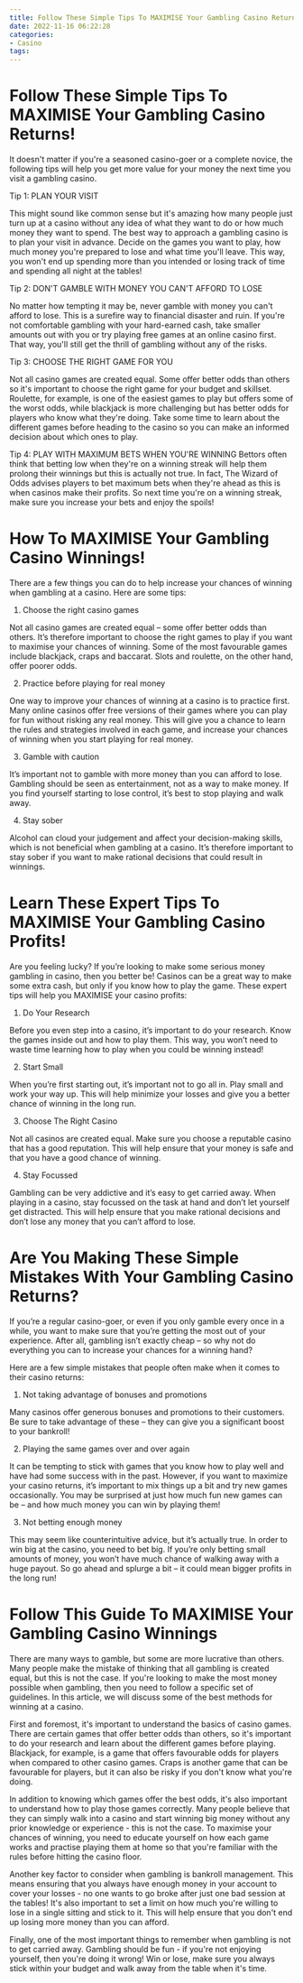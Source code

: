 ```yaml
---
title: Follow These Simple Tips To MAXIMISE Your Gambling Casino Returns!
date: 2022-11-16 06:22:28
categories:
- Casino
tags:
---
```



#  Follow These Simple Tips To MAXIMISE Your Gambling Casino Returns!

It doesn't matter if you're a seasoned casino-goer or a complete novice, the following tips will help you get more value for your money the next time you visit a gambling casino.

Tip 1: PLAN YOUR VISIT

This might sound like common sense but it's amazing how many people just turn up at a casino without any idea of what they want to do or how much money they want to spend. The best way to approach a gambling casino is to plan your visit in advance. Decide on the games you want to play, how much money you're prepared to lose and what time you'll leave. This way, you won't end up spending more than you intended or losing track of time and spending all night at the tables!

Tip 2: DON'T GAMBLE WITH MONEY YOU CAN'T AFFORD TO LOSE

No matter how tempting it may be, never gamble with money you can't afford to lose. This is a surefire way to financial disaster and ruin. If you're not comfortable gambling with your hard-earned cash, take smaller amounts out with you or try playing free games at an online casino first. That way, you'll still get the thrill of gambling without any of the risks.

Tip 3: CHOOSE THE RIGHT GAME FOR YOU

Not all casino games are created equal. Some offer better odds than others so it's important to choose the right game for your budget and skillset. Roulette, for example, is one of the easiest games to play but offers some of the worst odds, while blackjack is more challenging but has better odds for players who know what they're doing. Take some time to learn about the different games before heading to the casino so you can make an informed decision about which ones to play.

Tip 4: PLAY WITH MAXIMUM BETS WHEN YOU'RE WINNING
Bettors often think that betting low when they're on a winning streak will help them prolong their winnings but this is actually not true. In fact, The Wizard of Odds advises players to bet maximum bets when they're ahead as this is when casinos make their profits. So next time you're on a winning streak, make sure you increase your bets and enjoy the spoils!

#  How To MAXIMISE Your Gambling Casino Winnings!

There are a few things you can do to help increase your chances of winning when gambling at a casino. Here are some tips:

1. Choose the right casino games

Not all casino games are created equal – some offer better odds than others. It’s therefore important to choose the right games to play if you want to maximise your chances of winning. Some of the most favourable games include blackjack, craps and baccarat. Slots and roulette, on the other hand, offer poorer odds.

2. Practice before playing for real money

One way to improve your chances of winning at a casino is to practice first. Many online casinos offer free versions of their games where you can play for fun without risking any real money. This will give you a chance to learn the rules and strategies involved in each game, and increase your chances of winning when you start playing for real money.

3. Gamble with caution

It’s important not to gamble with more money than you can afford to lose. Gambling should be seen as entertainment, not as a way to make money. If you find yourself starting to lose control, it’s best to stop playing and walk away.

4. Stay sober

Alcohol can cloud your judgement and affect your decision-making skills, which is not beneficial when gambling at a casino. It’s therefore important to stay sober if you want to make rational decisions that could result in winnings.

#  Learn These Expert Tips To MAXIMISE Your Gambling Casino Profits!

Are you feeling lucky? If you’re looking to make some serious money gambling in casino, then you better be! Casinos can be a great way to make some extra cash, but only if you know how to play the game. These expert tips will help you MAXIMISE your casino profits:

1) Do Your Research

Before you even step into a casino, it’s important to do your research. Know the games inside out and how to play them. This way, you won’t need to waste time learning how to play when you could be winning instead!

2) Start Small

When you’re first starting out, it’s important not to go all in. Play small and work your way up. This will help minimize your losses and give you a better chance of winning in the long run.

3) Choose The Right Casino

Not all casinos are created equal. Make sure you choose a reputable casino that has a good reputation. This will help ensure that your money is safe and that you have a good chance of winning.

4) Stay Focussed

Gambling can be very addictive and it’s easy to get carried away. When playing in a casino, stay focussed on the task at hand and don’t let yourself get distracted. This will help ensure that you make rational decisions and don’t lose any money that you can’t afford to lose.

#  Are You Making These Simple Mistakes With Your Gambling Casino Returns?

If you’re a regular casino-goer, or even if you only gamble every once in a while, you want to make sure that you’re getting the most out of your experience. After all, gambling isn’t exactly cheap – so why not do everything you can to increase your chances for a winning hand?

Here are a few simple mistakes that people often make when it comes to their casino returns:

1. Not taking advantage of bonuses and promotions

Many casinos offer generous bonuses and promotions to their customers. Be sure to take advantage of these – they can give you a significant boost to your bankroll!

2. Playing the same games over and over again

It can be tempting to stick with games that you know how to play well and have had some success with in the past. However, if you want to maximize your casino returns, it’s important to mix things up a bit and try new games occasionally. You may be surprised at just how much fun new games can be – and how much money you can win by playing them!

3. Not betting enough money

This may seem like counterintuitive advice, but it’s actually true. In order to win big at the casino, you need to bet big. If you’re only betting small amounts of money, you won’t have much chance of walking away with a huge payout. So go ahead and splurge a bit – it could mean bigger profits in the long run!

#  Follow This Guide To MAXIMISE Your Gambling Casino Winnings

There are many ways to gamble, but some are more lucrative than others. Many people make the mistake of thinking that all gambling is created equal, but this is not the case. If you're looking to make the most money possible when gambling, then you need to follow a specific set of guidelines. In this article, we will discuss some of the best methods for winning at a casino.

First and foremost, it's important to understand the basics of casino games. There are certain games that offer better odds than others, so it's important to do your research and learn about the different games before playing. Blackjack, for example, is a game that offers favourable odds for players when compared to other casino games. Craps is another game that can be favourable for players, but it can also be risky if you don't know what you're doing.

In addition to knowing which games offer the best odds, it's also important to understand how to play those games correctly. Many people believe that they can simply walk into a casino and start winning big money without any prior knowledge or experience - this is not the case. To maximise your chances of winning, you need to educate yourself on how each game works and practise playing them at home so that you're familiar with the rules before hitting the casino floor.

Another key factor to consider when gambling is bankroll management. This means ensuring that you always have enough money in your account to cover your losses - no one wants to go broke after just one bad session at the tables! It's also important to set a limit on how much you're willing to lose in a single sitting and stick to it. This will help ensure that you don't end up losing more money than you can afford.

Finally, one of the most important things to remember when gambling is not to get carried away. Gambling should be fun - if you're not enjoying yourself, then you're doing it wrong! Win or lose, make sure you always stick within your budget and walk away from the table when it's time.